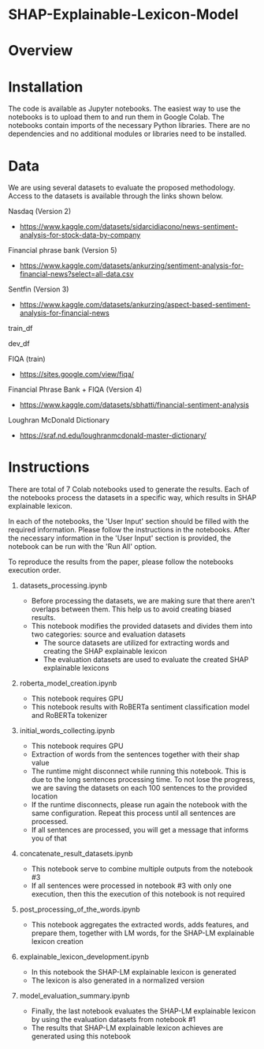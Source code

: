 # SHAP-Explainable-Lexicon-Model


# Overview



# Installation
The code is available as Jupyter notebooks. The easiest way to use the notebooks is to upload them to and run them in Google Colab. The notebooks contain imports of the necessary Python libraries. There are no dependencies and no additional modules or libraries need to be installed.

# Data
We are using several datasets to evaluate the proposed methodology. Access to the datasets is available through the links shown below.

Nasdaq (Version 2)
 - https://www.kaggle.com/datasets/sidarcidiacono/news-sentiment-analysis-for-stock-data-by-company

Financial phrase bank (Version 5)
 - https://www.kaggle.com/datasets/ankurzing/sentiment-analysis-for-financial-news?select=all-data.csv
 
Sentfin (Version 3)
 - https://www.kaggle.com/datasets/ankurzing/aspect-based-sentiment-analysis-for-financial-news
  
train_df

dev_df

FIQA (train)
 - https://sites.google.com/view/fiqa/

Financial Phrase Bank + FIQA (Version 4)
 - https://www.kaggle.com/datasets/sbhatti/financial-sentiment-analysis
  
Loughran McDonald Dictionary
 - https://sraf.nd.edu/loughranmcdonald-master-dictionary/
  

# Instructions
There are total of 7 Colab notebooks used to generate the results. Each of the notebooks process the datasets in a specific way, which results in SHAP explainable lexicon. 

In each of the notebooks, the 'User Input' section should be filled with the required information. Please follow the instructions in the notebooks. 
After the necessary information in the 'User Input' section is provided, the notebook can be run with the 'Run All' option.

To reproduce the results from the paper, please follow the notebooks execution order.

1. datasets_processing.ipynb
    - Before processing the datasets, we are making sure that there aren't overlaps between them. This help us to avoid creating biased results. 
    - This notebook modifies the provided datasets and divides them into two categories: source and evaluation datasets
      - The source datasets are utilized for extracting words and creating the SHAP explainable lexicon
      - The evaluation datasets are used to evaluate the created SHAP explainable lexicons

2. roberta_model_creation.ipynb
    - This notebook requires GPU
    - This notebook results with RoBERTa sentiment classification model and RoBERTa tokenizer
  
3. initial_words_collecting.ipynb
    - This notebook requires GPU
    - Extraction of words from the sentences together with their shap value
    - The runtime might disconnect while running this notebook. This is due to the long sentences processing time. To not lose the progress, we are saving the datasets on each 100 sentences to the provided location
    - If the runtime disconnects, please run again the notebook with the same configuration. Repeat this process until all sentences are processed.
    - If all sentences are processed, you will get a message that informs you of that

4. concatenate_result_datasets.ipynb
    - This notebook serve to combine multiple outputs from the notebook #3
    - If all sentences were processed in notebook #3 with only one execution, then this the execution of this notebook is not required

5. post_processing_of_the_words.ipynb
    - This notebook aggregates the extracted words, adds features, and prepare them, together with LM words, for the SHAP-LM explainable lexicon creation
  
6. explainable_lexicon_development.ipynb
    - In this notebook the SHAP-LM explainable lexicon is generated
    - The lexicon is also generated in a normalized version
  
7. model_evaluation_summary.ipynb
    - Finally, the last notebook evaluates the SHAP-LM explainable lexicon by using the evaluation datasets from notebook #1
    - The results that SHAP-LM explainable lexicon achieves are generated using this notebook
